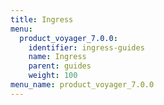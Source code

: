 ```yaml
---
title: Ingress
menu:
  product_voyager_7.0.0:
    identifier: ingress-guides
    name: Ingress
    parent: guides
    weight: 100
menu_name: product_voyager_7.0.0
---
```


